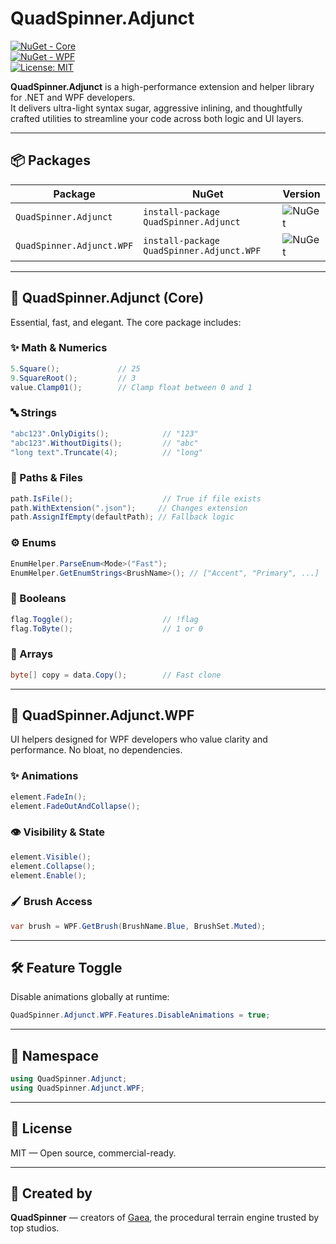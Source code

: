# QuadSpinner.Adjunct

[![NuGet - Core](https://img.shields.io/nuget/v/QuadSpinner.Adjunct.svg?label=QuadSpinner.Adjunct)](https://www.nuget.org/packages/QuadSpinner.Adjunct)  
[![NuGet - WPF](https://img.shields.io/nuget/v/QuadSpinner.Adjunct.WPF.svg?label=QuadSpinner.Adjunct.WPF)](https://www.nuget.org/packages/QuadSpinner.Adjunct.WPF)  
[![License: MIT](https://img.shields.io/badge/license-MIT-blue.svg)](LICENSE)

**QuadSpinner.Adjunct** is a high-performance extension and helper library for .NET and WPF developers.  
It delivers ultra-light syntax sugar, aggressive inlining, and thoughtfully crafted utilities to streamline your code across both logic and UI layers.

---

## 📦 Packages

| Package                     | NuGet                             | Version                         |
|-----------------------------|-----------------------------------|---------------------------------|
| `QuadSpinner.Adjunct`       | `install-package QuadSpinner.Adjunct` |  ![NuGet](https://img.shields.io/nuget/v/QuadSpinner.Adjunct.svg) |
| `QuadSpinner.Adjunct.WPF`   | `install-package QuadSpinner.Adjunct.WPF` |  ![NuGet](https://img.shields.io/nuget/v/QuadSpinner.Adjunct.WPF.svg) |

---

## 🔧 QuadSpinner.Adjunct (Core)

Essential, fast, and elegant. The core package includes:

### ✨ Math & Numerics

```csharp
5.Square();             // 25
9.SquareRoot();         // 3
value.Clamp01();        // Clamp float between 0 and 1
```

### 🔤 Strings

```csharp
"abc123".OnlyDigits();            // "123"
"abc123".WithoutDigits();         // "abc"
"long text".Truncate(4);          // "long"
```

### 📁 Paths & Files

```csharp
path.IsFile();                    // True if file exists
path.WithExtension(".json");     // Changes extension
path.AssignIfEmpty(defaultPath); // Fallback logic
```

### ⚙️ Enums

```csharp
EnumHelper.ParseEnum<Mode>("Fast");
EnumHelper.GetEnumStrings<BrushName>(); // ["Accent", "Primary", ...]
```

### 🧪 Booleans

```csharp
flag.Toggle();                    // !flag
flag.ToByte();                    // 1 or 0
```

### 🧵 Arrays

```csharp
byte[] copy = data.Copy();        // Fast clone
```

---

## 🎨 QuadSpinner.Adjunct.WPF

UI helpers designed for WPF developers who value clarity and performance. No bloat, no dependencies.

### ✨ Animations

```csharp
element.FadeIn();
element.FadeOutAndCollapse();
```

### 👁️ Visibility & State

```csharp
element.Visible();
element.Collapse();
element.Enable();
```

### 🖌️ Brush Access

```csharp
var brush = WPF.GetBrush(BrushName.Blue, BrushSet.Muted);
```

---

## 🛠 Feature Toggle

Disable animations globally at runtime:

```csharp
QuadSpinner.Adjunct.WPF.Features.DisableAnimations = true;
```

---

## 🧭 Namespace

```csharp
using QuadSpinner.Adjunct;
using QuadSpinner.Adjunct.WPF;
```

---

## 📜 License

MIT — Open source, commercial-ready.

---

## 🧠 Created by

**QuadSpinner** — creators of [Gaea](https://quadspinner.com), the procedural terrain engine trusted by top studios.
